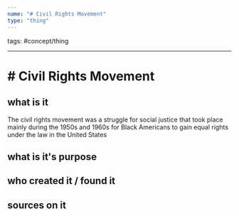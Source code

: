 ```yaml
---
name: "# Civil Rights Movement"
type: "thing"
---
```

tags: #concept/thing  

___

# # Civil Rights Movement 

## what is it
The civil rights movement was a struggle for social justice that took place mainly during the 1950s and 1960s for Black Americans to gain equal rights under the law in the United States

## what is it's purpose


## who created it / found it


## sources on it